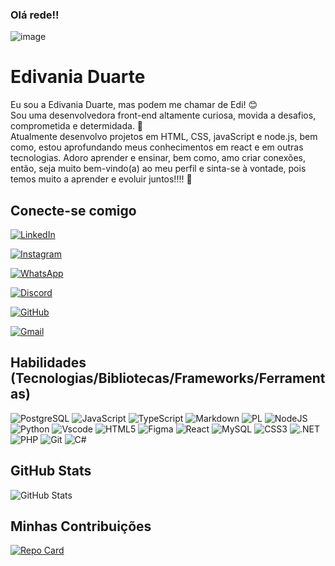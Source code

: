 ### Olá rede!!

![image](https://github.com/Edivania88Duarte/Edivania88Duarte/assets/120994730/a6a71644-4f45-4d15-8b12-c62b8089fb3b)  


# Edivania Duarte
Eu sou a Edivania Duarte, mas podem me chamar de Edi! 😊
<br>
Sou uma desenvolvedora front-end altamente curiosa, movida a desafios, comprometida e determidada. 🎯
<br>
Atualmente desenvolvo projetos em HTML, CSS, javaScript e node.js, bem como, estou aprofundando meus conhecimentos em react e em outras tecnologias. Adoro aprender e ensinar, bem como, amo criar conexões, então, seja muito bem-vindo(a) ao meu perfil e sinta-se à vontade, pois temos muito a aprender e evoluir juntos!!!! :rocket:

## Conecte-se comigo
[![LinkedIn](https://img.shields.io/badge/LinkedIn-b80671?style=for-the-badge&logo=linkedin&logoColor=white)](https://www.linkedin.com/in/edivania-duarte/)


[![Instagram](https://img.shields.io/badge/-Instagram-b80671?style=for-the-badge&logo=instagram&logoColor=white)](https://www.instagram.com/edivania_duarte/)


[![WhatsApp](https://img.shields.io/badge/WhatsApp-b80671?style=for-the-badge&logo=whatsapp&logoColor=white)](https://wa.me/+55+85+997968284)


[![Discord](https://img.shields.io/badge/Discord-b80671?style=for-the-badge&logo=discord&logoColor=white)](https://discord.com/channels/@edivania88duarte/)


[![GitHub](https://img.shields.io/badge/GitHub-b80671?style=for-the-badge&logo=github&logoColor=white)](https://github.com/edivania88duarte)


[![Gmail](https://img.shields.io/badge/Gmail-b80671?style=for-the-badge&logo=gmail&logoColor=fff)](mailto:edivania.duarte.dev@gmail.com)

## Habilidades (Tecnologias/Bibliotecas/Frameworks/Ferramentas)

![PostgreSQL](https://img.shields.io/badge/PostgreSQL-d08c8a?style=for-the-badge&logo=postgresql) ![JavaScript](https://img.shields.io/badge/JavaScript-d08c8a?style=for-the-badge&logo=javascript&logoColor=fff) ![TypeScript](https://img.shields.io/badge/TypeScript-d08c8a?style=for-the-badge&logo=typescript&logoColor=white) 
![Markdown](https://img.shields.io/badge/Markdown-d08c8a?style=for-the-badge&logo=markdown) ![PL](https://img.shields.io/badge/PL%2FSQL-d08c8a?style=for-the-badge&logo=oracle&logoColor=fff&labelColor=d08c8a&color=d08c8a) ![NodeJS](https://img.shields.io/badge/node.js-d08c8a?style=for-the-badge&logo=node.js&logoColor=white) 
![Python](https://img.shields.io/badge/python-d08c8a?style=for-the-badge&logo=python&logoColor=ffdd54) ![Vscode](https://img.shields.io/badge/Vscode-d08c8a?style=for-the-badge&logo=visual-studio-code&logoColor=white) ![HTML5](https://img.shields.io/badge/HTML5-d08c8a?style=for-the-badge&logo=html5&logoColor=white) ![Figma](https://img.shields.io/badge/Figma-d08c8a?style=for-the-badge&logo=figma&logoColor=figma) ![React](https://img.shields.io/badge/React-d08c8a?style=for-the-badge&logo=react&logoColor=61DAFB) ![MySQL](https://img.shields.io/badge/MySQL-d08c8a?style=for-the-badge&logo=mysql&logoColor=white) ![CSS3](https://img.shields.io/badge/CSS3-d08c8a?style=for-the-badge&logo=css3&logoColor=white) ![.NET](https://img.shields.io/badge/.NET-d08c8a?style=for-the-badge&logo=.net&logoColor=white) ![PHP](https://img.shields.io/badge/PHP-d08c8a?style=for-the-badge&logo=php&logoColor=white) ![Git](https://img.shields.io/badge/GIT-d08c8a?style=for-the-badge&logo=git&logoColor=white) ![C#](https://img.shields.io/badge/C%23-d08c8a?style=for-the-badge&logo=c-sharp&logoColor=white) 


## GitHub Stats

![GitHub Stats](https://github-readme-stats.vercel.app/api?username=Edivania88Duarte&theme=transparent&bg_color=000&border_color=b80671&show_icons=true&icon_color=b80671&title_color=b80671&text_color=FFF)


## Minhas Contribuições
[![Repo Card](https://github-readme-stats.vercel.app/api/pin/?username=Edivania88Duarte&repo=SEUREPOSITORIO&bg_color=000&border_color=b80671&show_icons=true&icon_color=b80671&title_color=b80671&text_color=FFF)](https://github.com/SEUUSERNAME/SEUREPOSITORIO)

